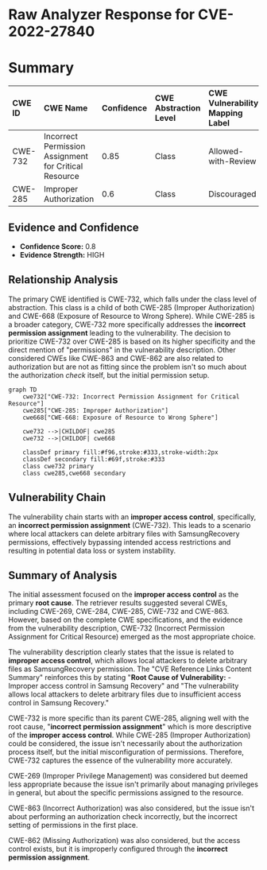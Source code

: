 # Raw Analyzer Response for CVE-2022-27840

# Summary
| CWE ID  | CWE Name                                                                                                                            | Confidence | CWE Abstraction Level | CWE Vulnerability Mapping Label | CWE-Vulnerability Mapping Notes |
| :-------- | :---------------------------------------------------------------------------------------------------------------------------------- | :--------- | :---------------------- | :-------------------------------- | :------------------------------ |
| CWE-732 | Incorrect Permission Assignment for Critical Resource                                                                               | 0.85       | Class                   | Allowed-with-Review             | Primary CWE                     |
| CWE-285 | Improper Authorization                                                                                                              | 0.6        | Class                   | Discouraged                       | Secondary Candidate             |

## Evidence and Confidence

*   **Confidence Score:** 0.8
*   **Evidence Strength:** HIGH

## Relationship Analysis
The primary CWE identified is CWE-732, which falls under the class level of abstraction. This class is a child of both CWE-285 (Improper Authorization) and CWE-668 (Exposure of Resource to Wrong Sphere). While CWE-285 is a broader category, CWE-732 more specifically addresses the **incorrect permission assignment** leading to the vulnerability. The decision to prioritize CWE-732 over CWE-285 is based on its higher specificity and the direct mention of "permissions" in the vulnerability description. Other considered CWEs like CWE-863 and CWE-862 are also related to authorization but are not as fitting since the problem isn't so much about the authorization *check* itself, but the initial permission setup.

```mermaid
graph TD
    cwe732["CWE-732: Incorrect Permission Assignment for Critical Resource"]
    cwe285["CWE-285: Improper Authorization"]
    cwe668["CWE-668: Exposure of Resource to Wrong Sphere"]
    
    cwe732 -->|CHILDOF| cwe285
    cwe732 -->|CHILDOF| cwe668

    classDef primary fill:#f96,stroke:#333,stroke-width:2px
    classDef secondary fill:#69f,stroke:#333
    class cwe732 primary
    class cwe285,cwe668 secondary
```

## Vulnerability Chain
The vulnerability chain starts with an **improper access control**, specifically, an **incorrect permission assignment** (CWE-732). This leads to a scenario where local attackers can delete arbitrary files with SamsungRecovery permissions, effectively bypassing intended access restrictions and resulting in potential data loss or system instability.

## Summary of Analysis
The initial assessment focused on the **improper access control** as the primary **root cause**. The retriever results suggested several CWEs, including CWE-269, CWE-284, CWE-285, CWE-732 and CWE-863. However, based on the complete CWE specifications, and the evidence from the vulnerability description, CWE-732 (Incorrect Permission Assignment for Critical Resource) emerged as the most appropriate choice.

The vulnerability description clearly states that the issue is related to **improper access control**, which allows local attackers to delete arbitrary files as SamsungRecovery permission. The "CVE Reference Links Content Summary" reinforces this by stating "**Root Cause of Vulnerability:** - Improper access control in Samsung Recovery" and "The vulnerability allows local attackers to delete arbitrary files due to insufficient access control in Samsung Recovery."

CWE-732 is more specific than its parent CWE-285, aligning well with the root cause, "**incorrect permission assignment**" which is more descriptive of the **improper access control**. While CWE-285 (Improper Authorization) could be considered, the issue isn't necessarily about the authorization process itself, but the initial misconfiguration of permissions. Therefore, CWE-732 captures the essence of the vulnerability more accurately.

CWE-269 (Improper Privilege Management) was considered but deemed less appropriate because the issue isn't primarily about managing privileges in general, but about the specific permissions assigned to the resource.

CWE-863 (Incorrect Authorization) was also considered, but the issue isn't about performing an authorization check incorrectly, but the incorrect setting of permissions in the first place.

CWE-862 (Missing Authorization) was also considered, but the access control exists, but it is improperly configured through the **incorrect permission assignment**.